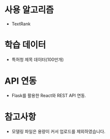 # 사용 알고리즘
- TextRank

# 학습 데이터
- 특허청 제목 데이터(100만개)

# API 연동
- Flask를 활용한 React와 REST API 연동.
  
# 참고사항
- 모델링 파일은 용량이 커서 업로드를 제외하였습니다.
